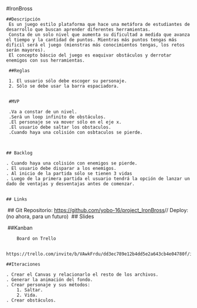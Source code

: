 #IronBross


    ##Descripción
     Es un juego estilo plataforma que hace una metáfora de estudiantes de desarrollo que buscan aprender diferentes herramientas.
     Consta de un solo nivel que aumenta su dificultad a medida que avanza el tiempo y la cantidad de puntos. Mientras más puntos tengas más dificil será el juego (mienstras más conocimientos tengas, los retos serán mayores).
     El concepto báscio del juego es eaquivar obstáculos y derrotar enemigos con sus herramientas.

     ##Reglas

     1. El usuario sólo debe escoger su personaje.
     2. Sólo se debe usar la barra espaciadora.


     #MVP

     .Va a constar de un nivel.
     .Será un loop infinito de obstáculos.
     .El personaje se va mover sólo en el eje x.
     .El usuario debe saltar los obstaculos.
     .Cuando haya una colisión con osbtaculos se pierde.
     


    ## Backlog

    . Cuando haya una colisión con enemigos se pierde.
    . El usuario debe disparar a los enemigos.
    . Al inicio de la partida sólo se tienen 3 vidas
    . Luego de la primera partida el usuario tendrá la opción de lanzar un dado de ventajas y desventajas antes de comenzar.


    ## Links
​
    ## Git
        Repositorio: https://github.com/yobo-16/project_IronBross
​
// Deploy: (no ahora, para un futuro)
​
    ## Slides

​
    ##Kanban


        Board on Trello
            
            https://trello.com/invite/b/VAwkFrdu/dd3ec789e12b4dd5e2a643cb4e04780f/ironbross

    ##Iteraciones

    . Crear el Canvas y relacionarlo el resto de los archivos.
    . Generar la animación del fondo.
    . Crear personaje y sus métodos:
        1. Saltar.
        2. Vida.        
    . Crear obstáculos.



